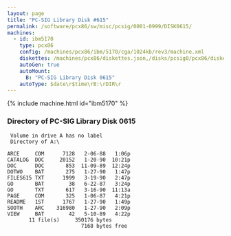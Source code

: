 ```yaml
---
layout: page
title: "PC-SIG Library Disk #615"
permalink: /software/pcx86/sw/misc/pcsig/0001-0999/DISK0615/
machines:
  - id: ibm5170
    type: pcx86
    config: /machines/pcx86/ibm/5170/cga/1024kb/rev3/machine.xml
    diskettes: /machines/pcx86/diskettes.json,/disks/pcsig0/pcx86/diskettes.json
    autoGen: true
    autoMount:
      B: "PC-SIG Library Disk 0615"
    autoType: $date\r$time\rB:\rDIR\r
---
```


{% include machine.html id="ibm5170" %}

### Directory of PC-SIG Library Disk 0615

     Volume in drive A has no label
     Directory of A:\

    ARCE     COM      7128   2-06-88   1:06p
    CATALOG  DOC     20152   1-20-90  10:21p
    DOC      DOC       853  11-09-89  12:24p
    DOTWO    BAT       275   1-27-90   1:47p
    FILES615 TXT      1999   3-19-90   2:47p
    GO       BAT        38   6-22-87   3:24p
    GO       TXT       617   3-16-90  11:13a
    PAGE     COM       325   1-06-87   4:21p
    README   1ST      1767   1-27-90   1:49p
    SOOTH    ARC    316980   1-27-90   2:09p
    VIEW     BAT        42   5-10-89   4:22p
           11 file(s)     350176 bytes
                            7168 bytes free
